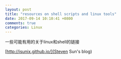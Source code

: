 ```yaml
---
layout: post
title: "resources on shell scripts and linux tools"
date: 2017-09-14 10:10:41 +0800
comments: true
categories: Linux
---
```

一些可能有用的关于linux和shell的链接

[http://isunix.github.io/](Steven Sun's blog)
